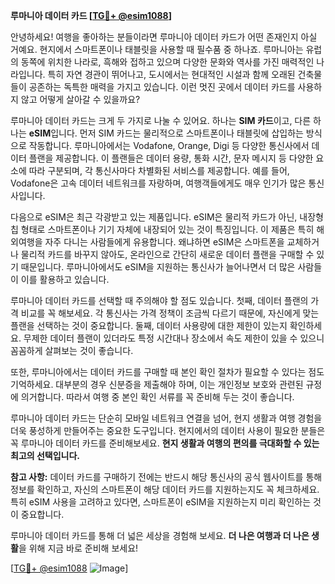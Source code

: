 **루마니아 데이터 카드 [[TG💪+ @esim1088](https://t.me/s/esim1088)]**

안녕하세요! 여행을 좋아하는 분들이라면 루마니아 데이터 카드가 어떤 존재인지 아실 거예요. 현지에서 스마트폰이나 태블릿을 사용할 때 필수품 중 하나죠. 루마니아는 유럽의 동쪽에 위치한 나라로, 흑해와 접하고 있으며 다양한 문화와 역사를 가진 매력적인 나라입니다. 특히 자연 경관이 뛰어나고, 도시에서는 현대적인 시설과 함께 오래된 건축물들이 공존하는 독특한 매력을 가지고 있습니다. 이런 멋진 곳에서 데이터 카드를 사용하지 않고 어떻게 살아갈 수 있을까요?

루마니아 데이터 카드는 크게 두 가지로 나눌 수 있어요. 하나는 **SIM 카드**이고, 다른 하나는 **eSIM**입니다. 먼저 SIM 카드는 물리적으로 스마트폰이나 태블릿에 삽입하는 방식으로 작동합니다. 루마니아에서는 Vodafone, Orange, Digi 등 다양한 통신사에서 데이터 플랜을 제공합니다. 이 플랜들은 데이터 용량, 통화 시간, 문자 메시지 등 다양한 요소에 따라 구분되며, 각 통신사마다 차별화된 서비스를 제공합니다. 예를 들어, Vodafone은 고속 데이터 네트워크를 자랑하며, 여행객들에게도 매우 인기가 많은 통신사입니다.

다음으로 eSIM은 최근 각광받고 있는 제품입니다. eSIM은 물리적 카드가 아닌, 내장형 칩 형태로 스마트폰이나 기기 자체에 내장되어 있는 것이 특징입니다. 이 제품은 특히 해외여행을 자주 다니는 사람들에게 유용합니다. 왜냐하면 eSIM은 스마트폰을 교체하거나 물리적 카드를 바꾸지 않아도, 온라인으로 간단히 새로운 데이터 플랜을 구매할 수 있기 때문입니다. 루마니아에서도 eSIM을 지원하는 통신사가 늘어나면서 더 많은 사람들이 이를 활용하고 있습니다.

루마니아 데이터 카드를 선택할 때 주의해야 할 점도 있습니다. 첫째, 데이터 플랜의 가격 비교를 꼭 해보세요. 각 통신사는 가격 정책이 조금씩 다르기 때문에, 자신에게 맞는 플랜을 선택하는 것이 중요합니다. 둘째, 데이터 사용량에 대한 제한이 있는지 확인하세요. 무제한 데이터 플랜이 있더라도 특정 시간대나 장소에서 속도 제한이 있을 수 있으니 꼼꼼하게 살펴보는 것이 좋습니다.

또한, 루마니아에서는 데이터 카드를 구매할 때 본인 확인 절차가 필요할 수 있다는 점도 기억하세요. 대부분의 경우 신분증을 제출해야 하며, 이는 개인정보 보호와 관련된 규정에 의거합니다. 따라서 여행 중 본인 확인 서류를 꼭 준비해 두는 것이 좋습니다.

루마니아 데이터 카드는 단순히 모바일 네트워크 연결을 넘어, 현지 생활과 여행 경험을 더욱 풍성하게 만들어주는 중요한 도구입니다. 현지에서의 데이터 사용이 필요한 분들은 꼭 루마니아 데이터 카드를 준비해보세요. **현지 생활과 여행의 편의를 극대화할 수 있는 최고의 선택입니다.**

**참고 사항:** 데이터 카드를 구매하기 전에는 반드시 해당 통신사의 공식 웹사이트를 통해 정보를 확인하고, 자신의 스마트폰이 해당 데이터 카드를 지원하는지도 꼭 체크하세요. 특히 eSIM 사용을 고려하고 있다면, 스마트폰이 eSIM을 지원하는지 미리 확인하는 것이 중요합니다.

루마니아 데이터 카드를 통해 더 넓은 세상을 경험해 보세요. **더 나은 여행과 더 나은 생활**을 위해 지금 바로 준비해 보세요! 

[[TG💪+ @esim1088](https://t.me/s/esim1088) ![Image](https://i.postimg.cc/Y0z9fWf4/image.png)]